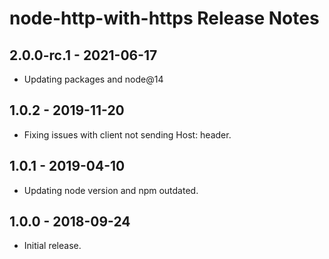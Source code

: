 # node-http-with-https Release Notes

## 2.0.0-rc.1 - 2021-06-17

- Updating packages and node@14

## 1.0.2 - 2019-11-20

- Fixing issues with client not sending Host: header.

## 1.0.1 - 2019-04-10

- Updating node version and npm outdated.

## 1.0.0 - 2018-09-24

- Initial release.
